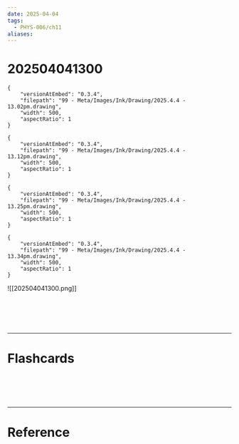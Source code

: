 ```yaml
---
date: 2025-04-04
tags:
  - PHYS-006/ch11
aliases:
---
```

# 202504041300

```handdrawn-ink
{
	"versionAtEmbed": "0.3.4",
	"filepath": "99 - Meta/Images/Ink/Drawing/2025.4.4 - 13.02pm.drawing",
	"width": 500,
	"aspectRatio": 1
}
```


```handdrawn-ink
{
	"versionAtEmbed": "0.3.4",
	"filepath": "99 - Meta/Images/Ink/Drawing/2025.4.4 - 13.12pm.drawing",
	"width": 500,
	"aspectRatio": 1
}
```


```handdrawn-ink
{
	"versionAtEmbed": "0.3.4",
	"filepath": "99 - Meta/Images/Ink/Drawing/2025.4.4 - 13.25pm.drawing",
	"width": 500,
	"aspectRatio": 1
}
```


```handdrawn-ink
{
	"versionAtEmbed": "0.3.4",
	"filepath": "99 - Meta/Images/Ink/Drawing/2025.4.4 - 13.34pm.drawing",
	"width": 500,
	"aspectRatio": 1
}
```

![[202504041300.png]]

# ‌
---
# Flashcards


# ‌
---
# Reference
